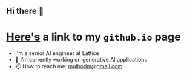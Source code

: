 ## Hi there 👋

# [Here's](http://mulhod.github.io/) a link to my `github.io` page

- I'm a senior AI engineer at Lattice
- 🔭 I’m currently working on generative AI applications
- 📫 How to reach me: mulhodm@gmail.com
